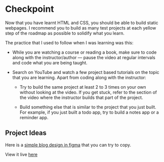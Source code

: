 # Checkpoint

Now that you have learnt HTML and CSS, you should be able to build static webpages. I recommend you to build as many test projects at each yellow step of the roadmap as possible to solidify what you learn.

The practice that I used to follow when I was learning was this:

- While you are watching a course or reading a book, make sure to code along with the instructor/author — pause the video at regular intervals and code what you are being taught.

- Search on YouTube and watch a few project based tutorials on the topic that you are learning. Apart from coding along with the instructor:

    - Try to build the same project at least 2 to 3 times on your own without looking at the video. If you get stuck, refer to the section of the video where the instructor builds that part of the project.

    - Build something else that is similar to the project that you just built. For example, if you just built a todo app, try to build a notes app or a reminder app.

## Project Ideas

Here is a [simple blog design in figma](https://www.figma.com/file/nh0V05z3NB87ue9v5PcO3R/writings.dev?type=design&node-id=0%3A1&t=2iQplaIojU3ydAfW-1) that you can try to copy.

View it live [here](https://alok-38.github.io/developer-roadmap/blog-design/)